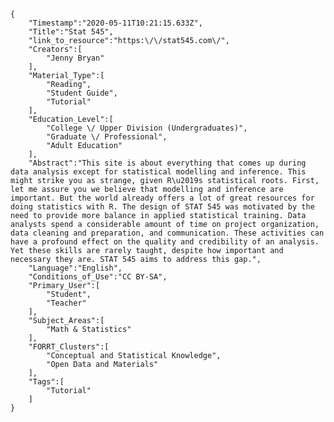
    {
        "Timestamp":"2020-05-11T10:21:15.633Z",
        "Title":"Stat 545",
        "link_to_resource":"https:\/\/stat545.com\/",
        "Creators":[
            "Jenny Bryan"
        ],
        "Material_Type":[
            "Reading",
            "Student Guide",
            "Tutorial"
        ],
        "Education_Level":[
            "College \/ Upper Division (Undergraduates)",
            "Graduate \/ Professional",
            "Adult Education"
        ],
        "Abstract":"This site is about everything that comes up during data analysis except for statistical modelling and inference. This might strike you as strange, given R\u2019s statistical roots. First, let me assure you we believe that modelling and inference are important. But the world already offers a lot of great resources for doing statistics with R. The design of STAT 545 was motivated by the need to provide more balance in applied statistical training. Data analysts spend a considerable amount of time on project organization, data cleaning and preparation, and communication. These activities can have a profound effect on the quality and credibility of an analysis. Yet these skills are rarely taught, despite how important and necessary they are. STAT 545 aims to address this gap.",
        "Language":"English",
        "Conditions_of_Use":"CC BY-SA",
        "Primary_User":[
            "Student",
            "Teacher"
        ],
        "Subject_Areas":[
            "Math & Statistics"
        ],
        "FORRT_Clusters":[
            "Conceptual and Statistical Knowledge",
            "Open Data and Materials"
        ],
        "Tags":[
            "Tutorial"
        ]
    }
